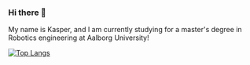 ### Hi there 👋

My name is Kasper, and I am currently studying for a master's degree in Robotics engineering at Aalborg University! 

[![Top Langs](https://github-readme-stats.vercel.app/api/top-langs/?username=anuraghazra)](https://github.com/kmh19/github-readme-stats)


<!--
**KMH19/KMH19** is a ✨ _special_ ✨ repository because its `README.md` (this file) appears on your GitHub profile.

Here are some ideas to get you started:

- 🔭 I’m currently working on ...
- 🌱 I’m currently learning ...
- 👯 I’m looking to collaborate on ...
- 🤔 I’m looking for help with ...
- 💬 Ask me about ...
- 📫 How to reach me: ...
- 😄 Pronouns: ...
- ⚡ Fun fact: ...
-->
